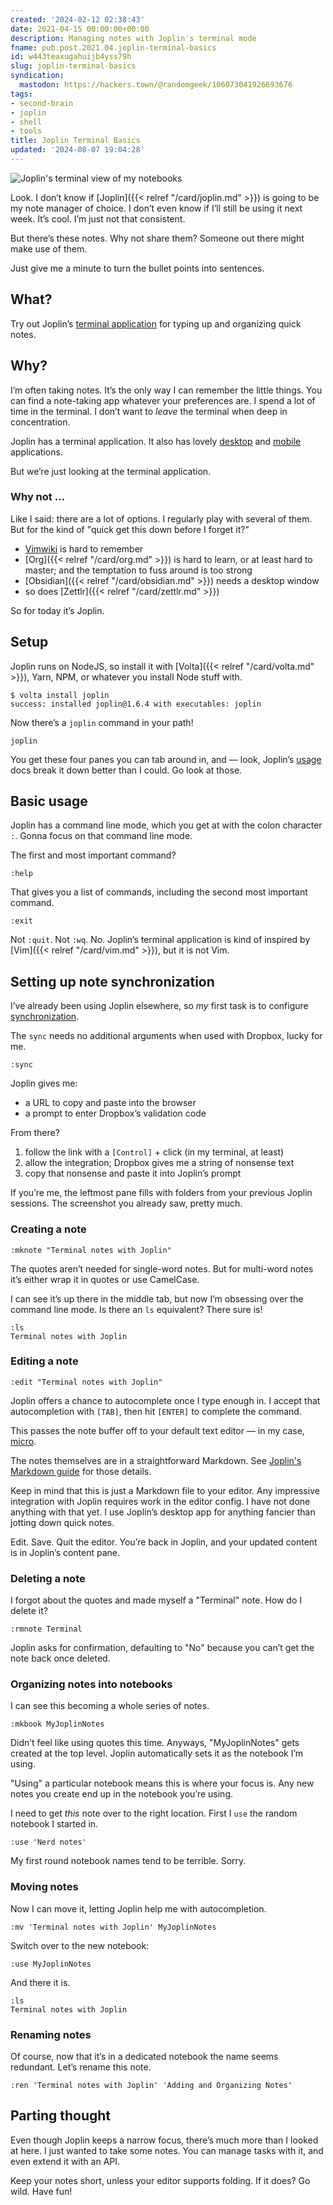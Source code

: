 ```yaml
---
created: '2024-02-12 02:38:43'
date: 2021-04-15 00:00:00+00:00
description: Managing notes with Joplin's terminal mode
fname: pub.post.2021.04.joplin-terminal-basics
id: w443teaxugahuijb4yss79h
slug: joplin-terminal-basics
syndication:
  mastodon: https://hackers.town/@randomgeek/106073041926693676
tags:
- second-brain
- joplin
- shell
- tools
title: Joplin Terminal Basics
updated: '2024-08-07 19:04:28'
---
```


![Joplin's terminal view of my notebooks](assets/img/2021/cover-2021-04-15.png)

Look.  I don’t know if [Joplin]({{< relref "/card/joplin.md" >}}) is going to be my note manager of choice.  I don’t even know if I’ll still be using it next week.  It’s cool. I’m just not that consistent.

But there’s these notes.  Why not share them?  Someone out there might make use of them.

Just give me a minute to turn the bullet points into sentences.

## What?

Try out Joplin’s [terminal application](https://joplinapp.org/terminal/) for typing up and organizing quick notes.

## Why?

I’m often taking notes.  It’s the only way I can remember the little things. You can find a note-taking app whatever your preferences are.  I spend a lot of time in the terminal.  I don’t want to *leave* the terminal when deep in concentration.

Joplin has a terminal application.  It also has lovely [desktop](https://joplinapp.org/desktop/) and [mobile](https://joplinapp.org/mobile/) applications.

But we’re just looking at the terminal application.

### Why not …

Like I said: there are a lot of options.  I regularly play with several of them.  But for the kind of "quick get this down before I forget it?"

- [Vimwiki](https://vimwiki.github.io/) is hard to remember
- [Org]({{< relref "/card/org.md" >}}) is hard to learn, or at least hard to master; and the temptation to fuss around is too strong
- [Obsidian]({{< relref "/card/obsidian.md" >}}) needs a desktop window
- so does [Zettlr]({{< relref "/card/zettlr.md" >}})

So for today it’s Joplin.

## Setup

Joplin runs on NodeJS, so install it with [Volta]({{< relref "/card/volta.md" >}}), Yarn, NPM, or whatever you install Node stuff with.

``` text
$ volta install joplin
success: installed joplin@1.6.4 with executables: joplin
```

Now there’s a `joplin` command in your path!

``` text
joplin
```

You get these four panes you can tab around in, and — look, Joplin’s [usage](https://joplinapp.org/terminal/#usage) docs break it down better than I could.  Go look at those.

## Basic usage

Joplin has a command line mode, which you get at with the colon character `:`.  Gonna focus on that command line mode.

The first and most important command?

``` text
:help
```

That gives you a list of commands, including the second most important command.

``` text
:exit
```

Not `:quit`.  Not `:wq`.  No.  Joplin’s terminal application is kind of inspired by [Vim]({{< relref "/card/vim.md" >}}), but it is not Vim.

## Setting up note synchronization

I’ve already been using Joplin elsewhere, so *my* first task is to configure [synchronization](https://joplinapp.org/terminal/#synchronisation).

The `sync` needs no additional arguments when used with Dropbox, lucky for me.

``` text
:sync
```

Joplin gives me:

- a URL to copy and paste into the browser
- a prompt to enter Dropbox’s validation code

From there?

1. follow the link with a `[Control]` + click (in my terminal, at least)
1. allow the integration; Dropbox gives me a string of nonsense text
1. copy that nonsense and paste it into Joplin’s prompt

If you’re me, the leftmost pane fills with folders from your previous Joplin sessions.  The screenshot you already saw, pretty much.

### Creating a note

``` text
:mknote "Terminal notes with Joplin"
```

The quotes aren’t needed for single-word notes.  But for multi-word notes it’s either wrap it in quotes or use CamelCase.

I can see it’s up there in the middle tab, but now I’m obsessing over the command line mode.  Is there an `ls` equivalent?  There sure is!

``` text
:ls
Terminal notes with Joplin
```

### Editing a note

``` text
:edit "Terminal notes with Joplin"
```

Joplin offers a chance to autocomplete once I type enough in.  I accept that autocompletion with `[TAB]`, then hit `[ENTER]` to complete the command.

This passes the note buffer off to your default text editor — in my case,
[micro](https://micro-editor.github.io/).

The notes themselves are in a straightforward Markdown.  See [Joplin's Markdown guide](https://joplinapp.org/markdown/) for those details.

Keep in mind that this is just a Markdown file to your editor.  Any impressive integration with Joplin requires work in the editor config.  I have not done anything with that yet.  I use Joplin’s desktop app for anything fancier than jotting down quick notes.

Edit.  Save.  Quit the editor.  You’re back in Joplin, and your updated content is in Joplin’s content pane.

### Deleting a note

I forgot about the quotes and made myself a "Terminal" note.  How do I delete it?

``` text
:rmnote Terminal
```

Joplin asks for confirmation, defaulting to "No" because you can’t get the note back once deleted.

### Organizing notes into notebooks

I can see this becoming a whole series of notes.

``` text
:mkbook MyJoplinNotes
```

Didn’t feel like using quotes this time.  Anyways, "MyJoplinNotes" gets created at the top level.  Joplin automatically sets it as the notebook I’m using.

"Using" a particular notebook means this is where your focus is.  Any new notes you create end up in the notebook you’re using.

I need to get *this* note over to the right location.  First I `use` the random notebook I started in.

``` text
:use 'Nerd notes'
```

My first round notebook names tend to be terrible. Sorry.

### Moving notes

Now I can move it, letting Joplin help me with autocompletion.

``` text
:mv 'Terminal notes with Joplin' MyJoplinNotes
```

Switch over to the new notebook:

``` text
:use MyJoplinNotes
```

And there it is.

``` text
:ls
Terminal notes with Joplin
```

### Renaming notes

Of course, now that it’s in a dedicated notebook the name seems redundant. Let’s rename this note.

``` text
:ren 'Terminal notes with Joplin' 'Adding and Organizing Notes'
```

## Parting thought

Even though Joplin keeps a narrow focus, there’s much more than I looked at here.  I just wanted to take some notes.  You can manage tasks with it, and even extend it with an API.

Keep your notes short, unless your editor supports folding.  If it does?  Go wild.  Have fun!